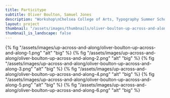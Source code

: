 ```yaml
---
title: Particitype
subtitle: Oliver Boulton, Samuel Jones
description: "Workshop\nChelsea College of Arts, Typography Summer School, 2016\nCamberwell College of Arts, Foundation, 2016\nCamberwell College of Arts, Open House, 2016\nCamberwell College of Arts, BA Graphic Design, 2016\nCamberwell College of Arts, BA Graphic Design, 2015\nCamberwell College of Arts, Foundation, 2015\nCamberwell College of Arts, Foundation, 2014\nMixed media prints, 420 × 594mm 2014-16"
layout: project
thumbnail: "/assets/images/thumbnails/oliver-boulton-up-across-and-along-1.png"
thumbnail_is_landscape: false
---
```

{% fig "/assets/images/up-across-and-along/oliver-boulton-up-across-and-along-1.png" "alt" "big" %}
{% fig "/assets/images/up-across-and-along/oliver-boulton-up-across-and-along-2.png" "alt" "big" %}
{% fig "/assets/images/up-across-and-along/oliver-boulton-up-across-and-along-3.png" "alt" "big" %}
{% fig "/assets/images/up-across-and-along/oliver-boulton-up-across-and-along-4.png" "alt" "big" %}
{% fig "/assets/images/up-across-and-along/oliver-boulton-up-across-and-along-5.png" "alt" "big" %}
{% fig "/assets/images/up-across-and-along/oliver-boulton-up-across-and-along-6.png" "alt" "big" %}